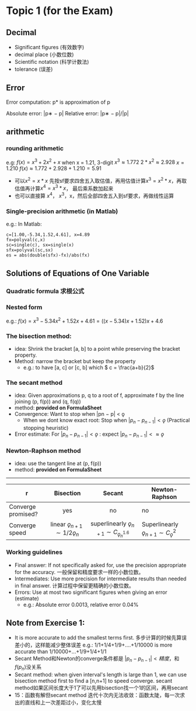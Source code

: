 # Topic 1 (for the Exam)

## Decimal
+ Significant figures (有效数字)
+ decimal place (小数位数)
+ Scientific notation (科学计数法)
+ tolerance (误差)

## Error
Error computation:
p* is approximation of p

Absolute error: |p∗ − p|
Relative error: |p∗ − p|/|p|

## arithmetic
### rounding arithmetic
e.g: $f(x) = x^3+2x^2+x$ when x = 1.21, 3-digit
$x^3 ≈ 1.772$
$2*x^2 ≈2.928$
$x = 1.210$
$f(x) ≈ 1.772 + 2.928 + 1.210 = 5.91$
+ 可以$x^2 = x*x$ 先按sf要求四舍五入取估值，再用估值计算$x^3 = x^2 * x$，再取估值再计算$x^4 = x^3 * x$， 最后乘系数加起来
+ 也可以直接算 $x^4$， $x^3$，x，然后全部四舍五入到sf要求，再做线性运算

### Single-precision arithmetic (in Matlab)
e.g.: In Matlab:
```
c=[1.00,-5.34,1.52,4.61], x=4.89
fx=polyval(c,x)
sc=single(c), sx=single(x)
sfx=polyval(sc,sx)
es = abs(double(sfx)-fx)/abs(fx)
```

## Solutions of Equations of One Variable
### Quadratic formula 求根公式

### Nested form
e.g.: $f(x) = x^3-5.34x^2+1.52x+4.61 = ((x-5.34)x+1.52)x+4.6$

### The bisection method:
+ idea: Shrink the bracket [a, b] to a point while preserving the bracket property.
+ Method: narrow the bracket but keep the property
  + e.g.: to have [a, c] or [c, b] which $ c = \frac{a+b}{2}$

### The secant method
+ idea: Given approximations p, q to a root of f, approximate f by the line joining (p, f(p)) and (q, f(q))
+ method: **provided on FormulaSheet**
+ Convergence: Want to stop when |pn − p| < ǫ
  + When we dont know exact root: Stop when $|p_n − p_{n−1}| < ǫ$ (Practical stopping heuristic)
+ Error estimate: For $|p_n − p_{n−1}| < ǫ$ : expect $|p_n − p_{n−1}| <≈ ǫ$ 

### Newton-Raphson method
+ idea: use the tangent line at (p, f(p))
+ method: **provided on FormulaSheet**

-----
r |Bisection|Secant|Newton-Raphson
---|:---:|:---:|---
Converge promised?|yes|no|no
Converge speed|linear $ǫ_{n+1} ∼ 1/2ǫ_n$|superlinearly $ǫ_{n+1} ∼ C_{ǫ^{1.6}_n}$|Superlinearly $ǫ_{n+1} ∼ C_ǫ^2$


### Working guidelines
+ Final answer: If not specifically asked for, use the precision appropriate for the
accuracy. 一般保留和精度要求一样的小数位数。
+ Intermediates: Use more precision for intermediate results than needed in final
answer. 计算过程中保留更精确的小数位数。
+ Errors: Use at most two significant figures when giving an error (estimate) 
  + e.g.: Absolute error 0.0013, relative error 0.04%
  

## Note from Exercise 1:
+ It is more accurate to add the smallest terms first. 多步计算的时候先算误差小的，这样能减少整体误差
  e.g.: 1/1+1/4+1/9+....+1/10000  is more accurate than 1/10000+...+1/9+1/4+1/1
+ Secant Method和Newton的converge条件都是 $|p_n-p_{n-1}| < 精度$，和$f(p_n)$没关系
+ Secant method: when given interval's length is large than 1, we can use bisection method first to find a [n,n+1] to speed converge. secant method如果区间长度大于1了可以先用bisection找一个1的区间，再用secant
+ 15：函数有解但secant method 迭代十次内无法收敛：函数太陡，每一次求出的直线和上一次差距过小，变化太慢
